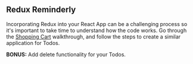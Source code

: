 
## Redux Reminderly

Incorporating Redux into your React App can be a challenging process so it's important to take time to understand how the code works. Go through the [Shopping Cart](https://github.com/ga-wdi-exercises/react-redux-shopping-cart) walkthrough, and follow the steps to create a similar application for Todos.


**BONUS:** Add delete functionality for your Todos. 
